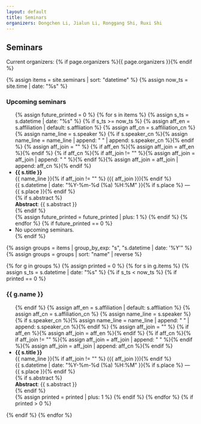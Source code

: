 ```yaml
---
layout: default
title: Seminars
organizers: Dongchen Li, Jialun Li, Ronggang Shi, Ruxi Shi              # ← 在这里填写当前组织者；可随时修改
---
```


<h2>Seminars</h2>
<p>Current organizers: {% if page.organizers %}{{ page.organizers }}{% endif %}</p>

{% assign items = site.seminars | sort: "datetime" %}
{% assign now_ts = site.time | date: "%s" %}

<h3>Upcoming seminars</h3>
<ul class="seminar-list">
{% assign future_printed = 0 %}
{% for s in items %}
{% assign s_ts = s.datetime | date: "%s" %}
{% if s_ts >= now_ts %}
{% assign aff_en = s.affiliation | default: s.affliation %}
{% assign aff_cn = s.affiliation_cn %}
{% assign name_line = s.speaker %}
{% if s.speaker_cn %}{% assign name_line = name_line | append: " " | append: s.speaker_cn %}{% endif %}
{% assign aff_join = "" %}
{% if aff_en %}{% assign aff_join = aff_en %}{% endif %}
{% if aff_cn %}{% if aff_join != "" %}{% assign aff_join = aff_join | append: " " %}{% endif %}{% assign aff_join = aff_join | append: aff_cn %}{% endif %}
<li>
<div class="seminar-item-title"><strong>{{ s.title }}</strong></div>
<div class="seminar-item-meta">{{ name_line }}{% if aff_join != "" %} ({{ aff_join }}){% endif %}</div>
<div class="seminar-item-meta">{{ s.datetime | date: "%Y-%m-%d (%a) %H:%M" }}{% if s.place %} — {{ s.place }}{% endif %}</div>
{% if s.abstract %}<div class="seminar-item-abs"><strong>Abstract</strong>: {{ s.abstract }}</div>{% endif %}
</li>
{% assign future_printed = future_printed | plus: 1 %}
{% endif %}
{% endfor %}
{% if future_printed == 0 %}<li>No upcoming seminars.</li>{% endif %}
</ul>

{% assign groups = items | group_by_exp: "s", "s.datetime | date: '%Y'" %}
{% assign groups = groups | sort: "name" | reverse %}

{% for g in groups %}
{% assign printed = 0 %}
{% for s in g.items %}
{% assign s_ts = s.datetime | date: "%s" %}
{% if s_ts < now_ts %}
{% if printed == 0 %}
<h3>{{ g.name }}</h3>
<ul class="seminar-list">
{% endif %}
{% assign aff_en = s.affiliation | default: s.affliation %}
{% assign aff_cn = s.affiliation_cn %}
{% assign name_line = s.speaker %}
{% if s.speaker_cn %}{% assign name_line = name_line | append: " " | append: s.speaker_cn %}{% endif %}
{% assign aff_join = "" %}
{% if aff_en %}{% assign aff_join = aff_en %}{% endif %}
{% if aff_cn %}{% if aff_join != "" %}{% assign aff_join = aff_join | append: " " %}{% endif %}{% assign aff_join = aff_join | append: aff_cn %}{% endif %}
<li>
<div class="seminar-item-title"><strong>{{ s.title }}</strong></div>
<div class="seminar-item-meta">{{ name_line }}{% if aff_join != "" %} ({{ aff_join }}){% endif %}</div>
<div class="seminar-item-meta">{{ s.datetime | date: "%Y-%m-%d (%a) %H:%M" }}{% if s.place %} — {{ s.place }}{% endif %}</div>
{% if s.abstract %}<div class="seminar-item-abs"><strong>Abstract</strong>: {{ s.abstract }}</div>{% endif %}
</li>
{% assign printed = printed | plus: 1 %}
{% endif %}
{% endfor %}
{% if printed > 0 %}</ul>{% endif %}
{% endfor %}
